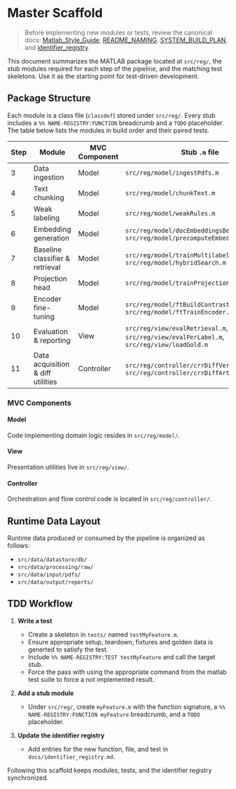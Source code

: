 # Master Scaffold

> Before implementing new modules or tests, review the canonical docs:
> [Matlab_Style_Guide](Matlab_Style_Guide.md), [README_NAMING](README_NAMING.md),
> [SYSTEM_BUILD_PLAN](SYSTEM_BUILD_PLAN.md), and [identifier_registry](identifier_registry.md).

This document summarizes the MATLAB package located at `src/reg/`, the stub modules required for each step of the pipeline, and the matching test skeletons. Use it as the starting point for test-driven development.

## Package Structure

Each module is a class file (`classdef`) stored under `src/reg/`. Every stub includes a `%% NAME-REGISTRY:FUNCTION` breadcrumb and a `TODO` placeholder. The table below lists the modules in build order and their paired tests.

| Step | Module | MVC Component | Stub `.m` file | Test skeleton(s) |
|------|--------|---------------|----------------|------------------|
| 3 | Data ingestion | Model | `src/reg/model/ingestPdfs.m` | `tests/reg/model/testPdfIngest.m`, `tests/reg/model/testIngestAndChunk.m` |
| 4 | Text chunking | Model | `src/reg/model/chunkText.m` | `tests/reg/model/testIngestAndChunk.m` |
| 5 | Weak labeling | Model | `src/reg/model/weakRules.m` | `tests/reg/model/testRulesAndModel.m` |
| 6 | Embedding generation | Model | `src/reg/model/docEmbeddingsBertGpu.m`, `src/reg/model/precomputeEmbeddings.m` | `tests/reg/model/testFeatures.m` |
| 7 | Baseline classifier & retrieval | Model | `src/reg/model/trainMultilabel.m`, `src/reg/model/hybridSearch.m` | `tests/reg/model/testRegressionMetricsSimulated.m`, `tests/reg/model/testHybridSearch.m` |
| 8 | Projection head | Model | `src/reg/model/trainProjectionHead.m` | `tests/reg/model/testProjectionHeadSimulated.m`, `tests/reg/model/testProjectionAutoloadPipeline.m` |
| 9 | Encoder fine-tuning | Model | `src/reg/model/ftBuildContrastiveDataset.m`, `src/reg/model/ftTrainEncoder.m` | `tests/reg/model/testFineTuneSmoke.m`, `tests/reg/model/testFineTuneResume.m` |
| 10 | Evaluation & reporting | View | `src/reg/view/evalRetrieval.m`, `src/reg/view/evalPerLabel.m`, `src/reg/view/loadGold.m` | `tests/reg/view/testMetricsExpectedJson.m`, `tests/reg/view/testGoldMetrics.m`, `tests/reg/view/testReportArtifact.m` |
| 11 | Data acquisition & diff utilities | Controller | `src/reg/controller/crrDiffVersions.m`, `src/reg/controller/crrDiffArticles.m` | `tests/reg/controller/testFetchers.m` |

### MVC Components

#### Model
Code implementing domain logic resides in `src/reg/model/`.

#### View
Presentation utilities live in `src/reg/view/`.

#### Controller
Orchestration and flow control code is located in `src/reg/controller/`.

## Runtime Data Layout

Runtime data produced or consumed by the pipeline is organized as follows:

- `src/data/datastore/db/`
- `src/data/processing/raw/`
- `src/data/input/pdfs/`
- `src/data/output/reports/`

## TDD Workflow

1. **Write a test**
   - Create a skeleton in `tests/` named `testMyFeature.m`.
   - Ensure appropriate setup, teardown, fixtures and golden data is generted to satisfy the test.
   - Include `%% NAME-REGISTRY:TEST testMyFeature` and call the target stub.
   - Force the pass with using the appropriate command from the matlab test suite to force a not implemented result.

2. **Add a stub module**
   - Under `src/reg/`, create `myFeature.m` with the function signature, a `%% NAME-REGISTRY:FUNCTION myFeature` breadcrumb, and a `TODO` placeholder.

3. **Update the identifier registry**
   - Add entries for the new function, file, and test in `docs/identifier_registry.md`.


Following this scaffold keeps modules, tests, and the identifier registry synchronized.
